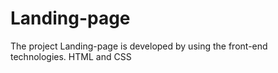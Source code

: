# Landing-page
The project Landing-page is developed by using the front-end technologies. HTML and CSS 
